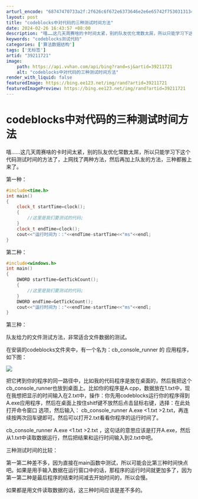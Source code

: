 ```yaml
---
arturl_encode: "68747470733a2f:2f626c6f672e6373646e2e6e65742f75303131343636313735:2f61727469636c652f64657461696c732f3339323131373231"
layout: post
title: "codeblocks中对代码的三种测试时间方法"
date: 2024-02-26 16:43:57 +08:00
description: "嘻……这几天周赛啥的卡时间太紧，别的队友优化常数太屌，所以只能学习下这个代码测试时间的方法了，上网找"
keywords: "codeblocks测试代码"
categories: ['算法数据结构']
tags: ['无标签']
artid: "39211721"
image:
    path: https://api.vvhan.com/api/bing?rand=sj&artid=39211721
    alt: "codeblocks中对代码的三种测试时间方法"
render_with_liquid: false
featuredImage: https://bing.ee123.net/img/rand?artid=39211721
featuredImagePreview: https://bing.ee123.net/img/rand?artid=39211721
---
```


# codeblocks中对代码的三种测试时间方法

嘻……这几天周赛啥的卡时间太紧，别的队友优化常数太屌，所以只能学习下这个代码测试时间的方法了，上网找了两种方法，然后再加上队友的方法，三种都搬上来了。

第一种：

```cpp
#include<time.h>
int main()
{
    clock_t startTime=clock();
    {
        //这里是我们要测试的代码;
    }
    clock_t endTime=clock();
    cout<<"运行时间为：:"<<endTime-startTime<<"ms"<<endl;
}

```

  
第二种：

```cpp
#include<windows.h>
int main()
{
    DWORD startTime=GetTickCount();
    {
        //这里是我们要测试的代码;
    }
    DWORD endTime=GetTickCount();
    cout<<"运行时间为：:"<<endTime-startTime<<"ms"<<endl;
}

```

第三种：

队友给力的文件测试方法，非常适合文件数据的测试。

在安装的codeblocks文件夹中，有一个名为：cb\_console\_runner 的
应用程序，如下图：

![](https://img-blog.csdn.net/20140911213136984?watermark/2/text/aHR0cDovL2Jsb2cuY3Nkbi5uZXQvdTAxMTQ2NjE3NQ==/font/5a6L5L2T/fontsize/400/fill/I0JBQkFCMA==/dissolve/70/gravity/Center)

把它拷到你的程序的同一路径中，比如我的代码程序是放在桌面的，然后我把这个cb\_console\_runner也放到桌面上。比如你的程序是A.cpp，数据放在1.txt中，现在我想把显示的时间输入在2.txt中，操作：你先用codeblocks运行你的程序得到A.exe应用程序，然后在桌面上按住shitf键不放然后点击鼠标右键，选择：在此处打开命令窗口 选项，然后输入：
cb\_console\_runner
A.exe <1.txt >2.txt，再连续按两次回车键即可。然后可以打开2.txt看看你程序的运行时间了。

cb\_console\_runner
A.exe <1.txt >2.txt
，这句话的意思应该是打开A.exe，然后从1.txt中读取数据运行，然后把结果和运行时间输入到2.txt中吧。

三种测试时间的比较：

第一第二种差不多，因为直接在main函数中测试，所以可能会比第三种时间快点吧。如果是用手输入数据在运行窗口中的话，那程序的运行时间就更加多了，因为第一第二种是最后程序的结束时间减去开始时间的，所以会慢。

如果都是用文件读取数据的话，这三种时间应该是差不多的。